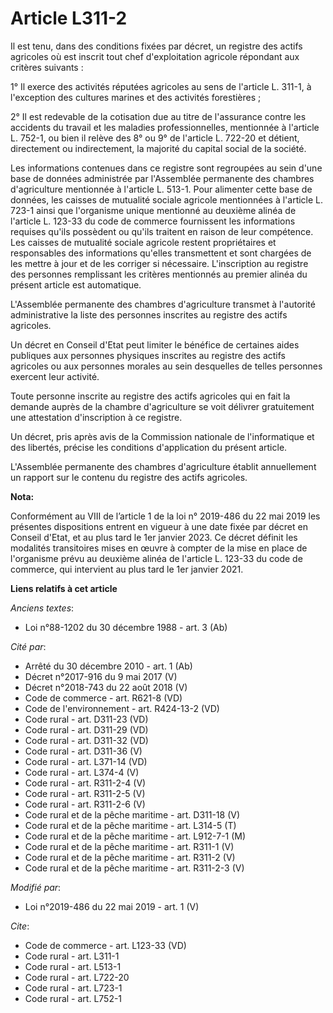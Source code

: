 # Article L311-2

Il est tenu, dans des conditions fixées par décret, un registre des actifs agricoles où est inscrit tout chef d'exploitation
agricole répondant aux critères suivants : 

1° Il exerce des activités réputées agricoles au sens de l'article L. 311-1, à l'exception des cultures marines et des
activités forestières ; 

2° Il est redevable de la cotisation due au titre de l'assurance contre les accidents du travail et les maladies
professionnelles, mentionnée à l'article L. 752-1, ou bien il relève des 8° ou 9° de l'article L. 722-20 et détient,
directement ou indirectement, la majorité du capital social de la société. 

Les informations contenues dans ce registre sont regroupées au sein d'une base de données administrée par l'Assemblée
permanente des chambres d'agriculture mentionnée à l'article L. 513-1. Pour alimenter cette base de données, les caisses de
mutualité sociale agricole mentionnées à l'article L. 723-1 ainsi que l'organisme unique mentionné au deuxième alinéa de
l'article L. 123-33 du code de commerce fournissent les informations requises qu'ils possèdent ou qu'ils traitent en raison
de leur compétence. Les caisses de mutualité sociale agricole restent propriétaires et responsables des informations qu'elles
transmettent et sont chargées de les mettre à jour et de les corriger si nécessaire. L'inscription au registre des personnes
remplissant les critères mentionnés au premier alinéa du présent article est automatique. 

L'Assemblée permanente des chambres d'agriculture transmet à l'autorité administrative la liste des personnes inscrites au
registre des actifs agricoles. 

Un décret en Conseil d'Etat peut limiter le bénéfice de certaines aides publiques aux personnes physiques inscrites au
registre des actifs agricoles ou aux personnes morales au sein desquelles de telles personnes exercent leur activité. 

Toute personne inscrite au registre des actifs agricoles qui en fait la demande auprès de la chambre d'agriculture se voit
délivrer gratuitement une attestation d'inscription à ce registre. 

Un décret, pris après avis de la Commission nationale de l'informatique et des libertés, précise les conditions d'application
du présent article. 

L'Assemblée permanente des chambres d'agriculture établit annuellement un rapport sur le contenu du registre des actifs
agricoles.

**Nota:**

Conformément au VIII de l’article 1 de la loi n° 2019-486 du 22 mai 2019 les présentes dispositions entrent en vigueur à une
date fixée par décret en Conseil d'Etat, et au plus tard le 1er janvier 2023. Ce décret définit les modalités transitoires
mises en œuvre à compter de la mise en place de l'organisme prévu au deuxième alinéa de l'article L. 123-33 du code de
commerce, qui intervient au plus tard le 1er janvier 2021.

**Liens relatifs à cet article**

_Anciens textes_:

  - Loi n°88-1202 du 30 décembre 1988 - art. 3 (Ab)

_Cité par_:

  - Arrêté du 30 décembre 2010 - art. 1 (Ab)
  - Décret n°2017-916 du 9 mai 2017 (V)
  - Décret n°2018-743 du 22 août 2018 (V)
  - Code de commerce - art. R621-8 (VD)
  - Code de l'environnement - art. R424-13-2 (VD)
  - Code rural - art. D311-23 (VD)
  - Code rural - art. D311-29 (VD)
  - Code rural - art. D311-32 (VD)
  - Code rural - art. D311-36 (V)
  - Code rural - art. L371-14 (VD)
  - Code rural - art. L374-4 (V)
  - Code rural - art. R311-2-4 (V)
  - Code rural - art. R311-2-5 (V)
  - Code rural - art. R311-2-6 (V)
  - Code rural et de la pêche maritime - art. D311-18 (V)
  - Code rural et de la pêche maritime - art. L314-5 (T)
  - Code rural et de la pêche maritime - art. L912-7-1 (M)
  - Code rural et de la pêche maritime - art. R311-1 (V)
  - Code rural et de la pêche maritime - art. R311-2 (V)
  - Code rural et de la pêche maritime - art. R311-2-3 (V)

_Modifié par_:

  - Loi n°2019-486 du 22 mai 2019 - art. 1 (V)

_Cite_:

  - Code de commerce - art. L123-33 (VD)
  - Code rural - art. L311-1
  - Code rural - art. L513-1
  - Code rural - art. L722-20
  - Code rural - art. L723-1
  - Code rural - art. L752-1
